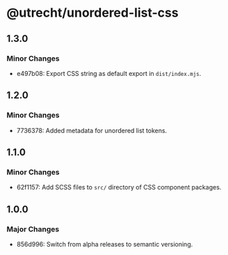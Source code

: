 # @utrecht/unordered-list-css

## 1.3.0

### Minor Changes

- e497b08: Export CSS string as default export in `dist/index.mjs`.

## 1.2.0

### Minor Changes

- 7736378: Added metadata for unordered list tokens.

## 1.1.0

### Minor Changes

- 62f1157: Add SCSS files to `src/` directory of CSS component packages.

## 1.0.0

### Major Changes

- 856d996: Switch from alpha releases to semantic versioning.
